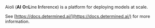 Aioli (**AI** **O**n**L**ine **I**nference) is a platform for deploying models at scale.

See [https://docs.determined.ai/](https://docs.determined.ai/) for more information.
